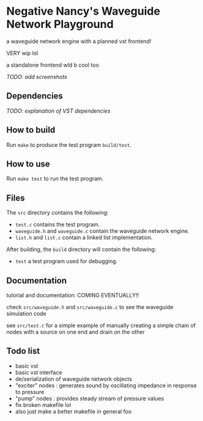 # Negative Nancy's Waveguide Network Playground

a waveguide network engine with a planned vst frontend!

VERY wip lol

a standalone frontend wld b cool too

_TODO: add screenshots_

## Dependencies

_TODO: explanation of VST dependencies_

## How to build

Run `make` to produce the test program `build/test`.

## How to use

Run `make test` to run the test program.

## Files

The `src` directory contains the following:
- `test.c` contains the test program.
- `waveguide.h` and `waveguide.c` contain the waveguide network engine.
- `list.h` and `list.c` contain a linked list implementation.

After building, the `build` directory will contain the following:
- `test` a test program used for debugging.

## Documentation

tutorial and documentation: COMING EVENTUALLY!!

check `src/waveguide.h` and `src/waveguide.c` to see the waveguide simulation code

see `src/test.c` for a simple example of manually creating a simple chain of nodes with a source on one end and drain on the other

## Todo list

- basic vst
- basic vst interface
- de/serialization of waveguide network objects
- "exciter" nodes : generates sound by oscillating impedance in response to pressure
- "pump" nodes : provides steady stream of pressure values
- fix broken makefile lol
- also just make a better makefile in general foo
